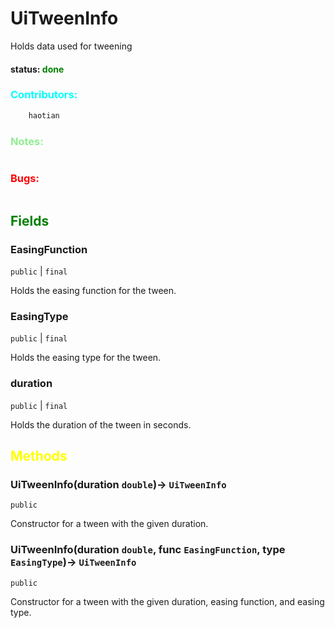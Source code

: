 
# UiTweenInfo
Holds data used for tweening

#### status: <span style="color:green;">done</span>
### <span style="color:cyan;">Contributors:</span>
<!--put your names here between the ``` if you worked on it, and put what you did-->
```diff
    haotian
```
### <span style="color:lightgreen;">Notes:</span>
```diff

```
### <span style="color:red;">Bugs:</span>
```diff
```


## <span style="color:green;">Fields</span>

### EasingFunction
`public` | `final`

Holds the easing function for the tween.

### EasingType
`public` | `final`

Holds the easing type for the tween.

### duration
`public` | `final`

Holds the duration of the tween in seconds.


## <span style="color:yellow;">Methods</span>

### UiTweenInfo(duration `double`)-> `UiTweenInfo`
`public`

Constructor for a tween with the given duration.

### UiTweenInfo(duration `double`, func `EasingFunction`, type `EasingType`)-> `UiTweenInfo`
`public`

Constructor for a tween with the given duration, easing function, and easing type.
